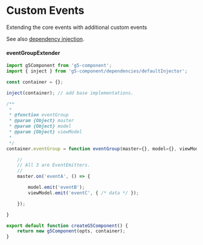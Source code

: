 # Custom Events

Extending the core events with additional custom events

See also [dependency injection](./dependency-injection.md).

#### eventGroupExtender

```js
import g5Component from 'g5-component';
import { inject } from 'g5-component/dependencies/defaultInjector';

const container = {};

inject(container); // add base implementations.

/**
 *
 * @function eventGroup
 * @param {Object} master
 * @param {Object} model
 * @param {Object} viewModel
 *
 */
container.eventGroup = function eventGroup(master={}, model={}, viewModel={}) {

    //
    // All 3 are EventEmitters.
    //
    master.on('eventA', () => {

        model.emit('eventB');
        viewModel.emit('eventC', { /* data */ });

    });

}

export default function createG5Component() {
    return new g5Component(opts, container);
}
```